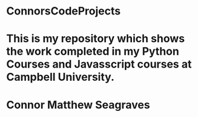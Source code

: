 # ConnorsCodeProjects
 
# This is my repository which shows the work completed in my Python Courses and Javasscript courses at Campbell University.


# Connor Matthew Seagraves

